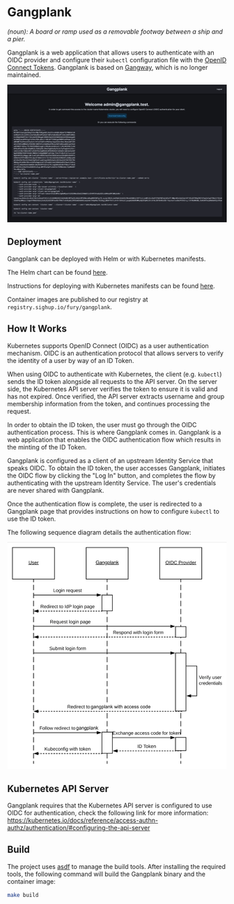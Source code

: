 # Gangplank

_(noun): A board or ramp used as a removable footway between a ship and a pier._

Gangplank is a web application that allows users to authenticate with an OIDC provider and configure their `kubectl` configuration file with the [OpenID Connect Tokens](https://kubernetes.io/docs/reference/access-authn-authz/authentication/#openid-connect-tokens). Gangplank is based on [Gangway](https://github.com/vmware-archive/gangway), which is no longer maintained.

![Gangplank screenshot](docs/images/screenshot.png)

## Deployment

Gangplank can be deployed with Helm or with Kubernetes manifests.

The Helm chart can be found [here](deployments/helm/README.md).

Instructions for deploying with Kubernetes manifests can be found [here](docs/README.md).

Container images are published to our registry at `registry.sighup.io/fury/gangplank`.

## How It Works

Kubernetes supports OpenID Connect (OIDC) as a user authentication mechanism. OIDC is an
authentication protocol that allows servers to verify the identity of a user by way of an ID Token.

When using OIDC to authenticate with Kubernetes, the client (e.g. `kubectl`) sends the ID token
alongside all requests to the API server. On the server side, the Kubernetes API server verifies the
token to ensure it is valid and has not expired. Once verified, the API server extracts username and
group membership information from the token, and continues processing the request.

In order to obtain the ID token, the user must go through the OIDC authentication process. This is
where Gangplank comes in. Gangplank is a web application that enables the OIDC authentication flow which
results in the minting of the ID Token.

Gangplank is configured as a client of an upstream Identity Service that speaks OIDC. To obtain the ID
token, the user accesses Gangplank, initiates the OIDC flow by clicking the "Log In" button, and
completes the flow by authenticating with the upstream Identity Service. The user's credentials are
never shared with Gangplank.

Once the authentication flow is complete, the user is redirected to a Gangplank page that provides
instructions on how to configure `kubectl` to use the ID token.

The following sequence diagram details the authentication flow:

<p align="center">
    <img src="docs/images/gangplank-sequence-diagram.png" width="600px" />
</p>

## Kubernetes API Server

Gangplank requires that the Kubernetes API server is configured to use OIDC for authentication, check the following link for more information: https://kubernetes.io/docs/reference/access-authn-authz/authentication/#configuring-the-api-server

## Build

The project uses [asdf](https://github.com/asdf-vm/asdf) to manage the build tools. After installing the required tools, the following command will build the Gangplank binary and the container image:

```bash
make build
```
